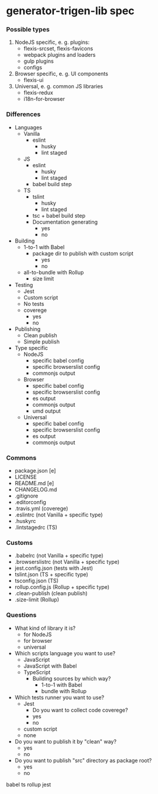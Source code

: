 
# generator-trigen-lib spec

### Possible types

1) NodeJS specific, e. g. plugins:
    - flexis-srcset, flexis-favicons
    - webpack plugins and loaders
    - gulp plugins
    - configs
2) Browser specific, e. g. UI components
    - flexis-ui
3) Universal, e. g. common JS libraries
    - flexis-redux
    - i18n-for-browser

### Differences

- Languages
    - Vanilla
        - eslint
            - husky
            - lint staged
    - JS
        - eslint
            - husky
            - lint staged
        - babel build step
    - TS
        - tslint
            - husky
            - lint staged
        - tsc + babel build step
        - Documentation generating
            - yes
            - no
- Building
    - 1-to-1 with Babel
        - package dir to publish with custom script
            - yes
            - no
    - all-to-bundle with Rollup
        - size limit
- Testing
    - Jest
    - Custom script
    - No tests
    - coverege
        - yes
        - no
- Publishing
    - Clean publish
    - Simple publish
- Type specific
    - NodeJS
        - specific babel config
        - specific browserslist config
        - commonjs output
    - Browser
        - specific babel config
        - specific browserslist config
        - es output
        - commonjs output
        - umd output
    - Universal
        - specific babel config
        - specific browserslist config
        - es output
        - commonjs output

### Commons

- package.json [e]
- LICENSE
- README.md [e]
- CHANGELOG.md
- .gitignore
- .editorconfig
- .travis.yml (coverege)
- .eslintrc (not Vanilla + specific type)
- .huskyrc
- .lintstagedrc (TS)

### Customs

- .babelrc (not Vanilla + specific type)
- .browserslistrc (not Vanilla + specific type)
- jest.config.json (tests with Jest)
- tslint.json (TS + specific type)
- tsconfig.json (TS)
- rollup.config.js (Rollup + specific type)
- .clean-publish (clean publish)
- .size-limit (Rollup)

### Questions

- What kind of library it is?
    - for NodeJS
    - for browser
    - universal
- Which scripts language you want to use?
    - JavaScript
    - JavaScript with Babel
    - TypeScript
        - Building sources by which way?
            - 1-to-1 with Babel
            - bundle with Rollup
- Which tests runner you want to use?
    - Jest
        - Do you want to collect code coverege?
        - yes
        - no
    - custom script
    - none
- Do you want to publish it by "clean" way?
    - yes
    - no
- Do you want to publish "src" directory as package root?
    - yes
    - no

babel
ts
rollup
jest
